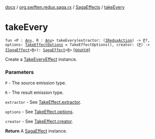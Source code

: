 [docs](../../index.md) / [org.swiften.redux.saga.rx](../index.md) / [SagaEffects](index.md) / [takeEvery](./take-every.md)

# takeEvery

`fun <P : `[`Any`](https://kotlinlang.org/api/latest/jvm/stdlib/kotlin/-any/index.html)`, R : `[`Any`](https://kotlinlang.org/api/latest/jvm/stdlib/kotlin/-any/index.html)`> takeEvery(extractor: (`[`IReduxAction`](../../org.swiften.redux.core/-i-redux-action.md)`) -> `[`P`](take-every.md#P)`?, options: `[`TakeEffectOptions`](../-take-effect-options/index.md)` = TakeEffectOptions(), creator: (`[`P`](take-every.md#P)`) -> `[`ISagaEffect`](../../org.swiften.redux.saga.common/-i-saga-effect.md)`<`[`R`](take-every.md#R)`>): `[`SagaEffect`](../../org.swiften.redux.saga.common/-saga-effect/index.md)`<`[`R`](take-every.md#R)`>` [(source)](https://github.com/protoman92/KotlinRedux/tree/master/common/common-rx-saga/src/main/kotlin/org/swiften/redux/saga/rx/SagaEffects.kt#L122)

Create a [TakeEveryEffect](../-take-every-effect/index.md) instance.

### Parameters

`P` - The source emission type.

`R` - The result emission type.

`extractor` - See [TakeEffect.extractor](../-take-effect/extractor.md).

`options` - See [TakeEffect.options](../-take-effect/options.md).

`creator` - See [TakeEffect.creator](../-take-effect/creator.md).

**Return**
A [SagaEffect](../../org.swiften.redux.saga.common/-saga-effect/index.md) instance.

